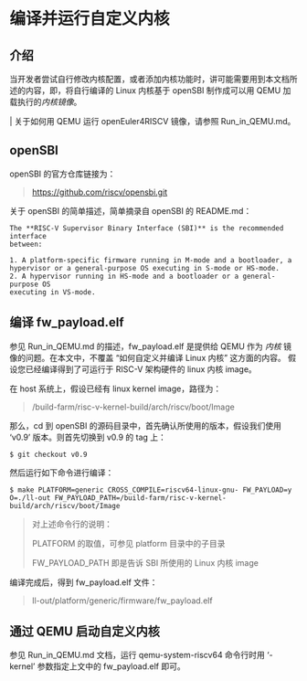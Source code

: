 # 编译并运行自定义内核

## 介绍
当开发者尝试自行修改内核配置，或者添加内核功能时，讲可能需要用到本文档所
述的内容，即，将自行编译的 Linux 内核基于 openSBI 制作成可以用 QEMU 加载执行的*内核镜像*。

| 关于如何用 QEMU 运行 openEuler4RISCV 镜像，请参照 Run_in_QEMU.md。

## openSBI

openSBI 的官方仓库链接为：

> https://github.com/riscv/opensbi.git

关于 openSBI 的简单描述，简单摘录自 openSBI 的 README.md：

    The **RISC-V Supervisor Binary Interface (SBI)** is the recommended interface
    between:

    1. A platform-specific firmware running in M-mode and a bootloader, a hypervisor or a general-purpose OS executing in S-mode or HS-mode.
    2. A hypervisor running in HS-mode and a bootloader or a general-purpose OS
    executing in VS-mode.


## 编译 fw_payload.elf

参见 Run_in_QEMU.md 的描述，fw_payload.elf 是提供给 QEMU 作为 *内核* 镜像的问题。在本文中，不覆盖 “如何自定义并编译 Linux 内核” 这方面的内容。
假设您已经编译得到了可运行于 RISC-V 架构硬件的 linux 内核 image。

在 host 系统上，假设已经有 linux kernel image，路径为：

> /build-farm/risc-v-kernel-build/arch/riscv/boot/Image

那么，cd 到 openSBI 的源码目录中，首先确认所使用的版本，假设我们使用 ‘v0.9’ 版本。则首先切换到 v0.9 的 tag 上：

```
$ git checkout v0.9
```

然后运行如下命令进行编译：

```
$ make PLATFORM=generic CROSS_COMPILE=riscv64-linux-gnu- FW_PAYLOAD=y O=./ll-out FW_PAYLOAD_PATH=/build-farm/risc-v-kernel-build/arch/riscv/boot/Image
```

> 对上述命令行的说明：
>
> PLATFORM 的取值，可参见 platform 目录中的子目录
>
> FW_PAYLOAD_PATH 即是告诉 SBI 所使用的 Linux 内核 image

编译完成后，得到 fw_payload.elf 文件：

> ll-out/platform/generic/firmware/fw_payload.elf

## 通过 QEMU 启动自定义内核

参见 Run_in_QEMU.md 文档，运行 qemu-system-riscv64 命令行时用 ‘-kernel’ 参数指定上文中的 fw_payload.elf 即可。

